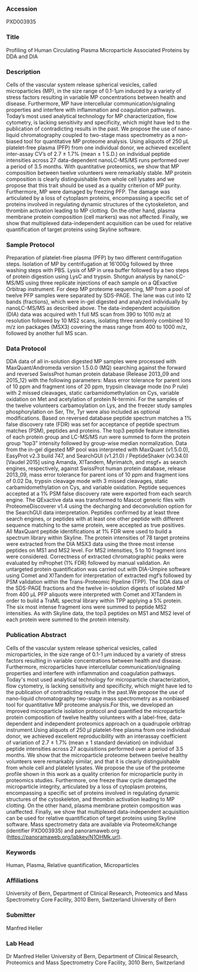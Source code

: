 ### Accession
PXD003935

### Title
Profiling of Human Circulating Plasma Microparticle Associated Proteins by DDA and DIA

### Description
Cells of the vascular system release spherical vesicles, called microparticles (MP), in the size range of 0.1-1μm induced by a variety of stress factors resulting in variable MP concentrations between health and disease. Furthermore, MP have intercellular communication/signaling properties and interfere with inflammation and coagulation pathways. Today’s most used analytical technology for MP characterization, flow cytometry, is lacking sensitivity and specificity, which might have led to the publication of contradicting results in the past. We propose the use of nano-liquid chromatography coupled to two-stage mass spectrometry as a non-biased tool for quantitative MP proteome analysis. Using aliquots of 250 μL platelet-free plasma (PFP) from one individual donor, we achieved excellent inter-assay CV’s of 2.7 ± 1.7% (mean ± 1 S.D.) on individual peptide intensities across 27 data-dependent nanoLC-MS/MS runs performed over a period of 3.5 months. With quantitative proteomics, we show that MP composition between twelve volunteers were remarkably stable. MP protein composition is clearly distinguishable from whole cell lysates and we propose that this trait should be used as a quality criterion of MP purity. Furthermore, MP were damaged by freezing PFP. The damage was articulated by a loss of cytoplasm proteins, encompassing a specific set of proteins involved in regulating dynamic structures of the cytoskeleton, and thrombin activation leading to MP clotting. On the other hand, plasma membrane protein composition (cell markers) was not affected. Finally, we show that multiplexed data-independent acquisition can be used for relative quantification of target proteins using Skyline software.

### Sample Protocol
Preparation of platelet-free plasma (PFP) by two different centrifugation steps. Isolation of MP by centrifugation at 16'000g followed by three washing steps with PBS. Lysis of MP in urea buffer followed by a two steps of protein digestion using LysC and trypsin. Shotgun analysis by nanoLC-MS/MS using three replicate injections of each sample on a QExactive Orbitrap instrument. For deep MP proteome sequencing, MP from a pool of twelve PFP samples were separated by SDS-PAGE. The lane was cut into 12 bands (fractions), which were in-gel digested and analyzed individually by nanoLC-MS/MS as described above. The data-independent acquisition (DIA) data was acquired with 1 full MS scan from 390 to 1010 m/z at resolution followed by 10 MS2 scans, isolating three randomly combined 10 m/z ion packages (MSX3) covering the mass range from 400 to 1000 m/z, followed by another full MS scan.

### Data Protocol
DDA data of all in-solution digested MP samples were processed with MaxQuant/Andromeda version 1.5.0.0 (MQ) searching against the forward and reversed SwissProt human protein database (Release 2013_09 and 2015_12) with the following parameters: Mass error tolerance for parent ions of 10 ppm and fragment ions of 20 ppm, trypsin cleavage mode (no P rule) with 2 missed cleavages, static carbamidomethylation on Cys, variable oxidation on Met and acetylation of protein N-termini. For the samples of the twelve volunteers carbamoylation on Lys, and the freezer study samples phosphorylation on Ser, Thr, Tyr were also included as optional modifications. Based on reversed database peptide spectrum matches a 1% false discovery rate (FDR) was set for acceptance of peptide spectrum matches (PSM), peptides and proteins. The top3 peptide feature intensities of each protein group and LC-MS/MS run were summed to form the protein group “top3” intensity followed by group-wise median normalization. Data from the in-gel digested MP pool was interpreted with MaxQuant (v1.5.0.0), EasyProt v2.3 build 747, and SearchGUI (v1.21.0) / PeptideShaker (v0.34.0) [Vaudel 2015] using Amanda, X!Tandem, Myrimatch, and msgf+ as search engines, respectively, against SwissProt human protein database, release 2013_09, mass error tolerance for parent ions of 10 ppm and fragment ions of 0.02 Da, trypsin cleavage mode with 3 missed cleavages, static carbamidomethylation on Cys, and variable oxidation. Peptide sequences accepted at a 1% PSM false discovery rate were exported from each search engine. The QExactive data was transformed to Mascot generic files with ProteomeDiscoverer v1.4 using the decharging and deconvolution option for the SearchGUI data interpretation. Peptides confirmed by at least three search engines, or peptides with at least one other peptide with different sequence matching to the same protein, were accepted as true positives. All MaxQuant peptide identifications at 1% FDR were used to build a spectrum library within Skyline. The protein intensities of 78 target proteins were extracted from the DIA MSX3 data using the three most intense peptides on MS1 and MS2 level. For MS2 intensities, 5 to 10 fragment ions were considered. Correctness of extracted chromatographic peaks were evaluated by mProphet (1% FDR) followed by manual validation. An untargeted protein quantification was carried out with DIA-Umpire software using Comet and X!Tandem for interpretation of extracted mgf’s followed by PSM validation within the Trans-Proteomic Pipeline (TPP). The DDA data of the SDS-PAGE fractions and the twelve in-solution digests of isolated MP from 400 µL PFP aliquots were interpreted with Comet and X!Tandem in order to build a TraML spectral library within TPP applying a 5% protein. The six most intense fragment ions were summed to peptide MS2 intensities. As with Skyline data, the top3 peptides on MS1 and MS2 level of each protein were summed to the protein intensity.

### Publication Abstract
Cells of the vascular system release spherical vesicles, called microparticles, in the size range of 0.1-1 &#x3bc;m induced by a variety of stress factors resulting in variable concentrations between health and disease. Furthermore, microparticles have intercellular communication/signaling properties and interfere with inflammation and coagulation pathways. Today's most used analytical technology for microparticle characterization, flow cytometry, is lacking sensitivity and specificity, which might have led to the publication of contradicting results in the past.We propose the use of nano-liquid chromatography two-stage mass spectrometry as a nonbiased tool for quantitative MP proteome analysis.For this, we developed an improved microparticle isolation protocol and quantified the microparticle protein composition of twelve healthy volunteers with a label-free, data-dependent and independent proteomics approach on a quadrupole orbitrap instrument.Using aliquots of 250 &#x3bc;l platelet-free plasma from one individual donor, we achieved excellent reproducibility with an interassay coefficient of variation of 2.7 &#xb1; 1.7% (mean &#xb1; 1 standard deviation) on individual peptide intensities across 27 acquisitions performed over a period of 3.5 months. We show that the microparticle proteome between twelve healthy volunteers were remarkably similar, and that it is clearly distinguishable from whole cell and platelet lysates. We propose the use of the proteome profile shown in this work as a quality criterion for microparticle purity in proteomics studies. Furthermore, one freeze thaw cycle damaged the microparticle integrity, articulated by a loss of cytoplasm proteins, encompassing a specific set of proteins involved in regulating dynamic structures of the cytoskeleton, and thrombin activation leading to MP clotting. On the other hand, plasma membrane protein composition was unaffected. Finally, we show that multiplexed data-independent acquisition can be used for relative quantification of target proteins using Skyline software. Mass spectrometry data are available via ProteomeXchange (identifier PXD003935) and panoramaweb.org (https://panoramaweb.org/labkey/N1OHMk.url).

### Keywords
Human, Plasma, Relative quantification, Microparticles

### Affiliations
University of Bern, Department of Clinical Research, Proteomics and Mass Spectrometry Core Facility, 3010 Bern, Switzerland
University of Bern

### Submitter
Manfred Heller

### Lab Head
Dr Manfred Heller
University of Bern, Department of Clinical Research, Proteomics and Mass Spectrometry Core Facility, 3010 Bern, Switzerland


